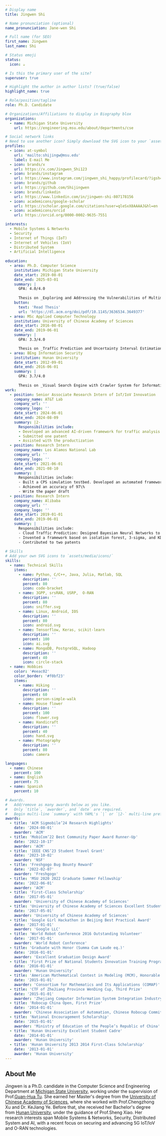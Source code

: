 ```yaml
---
# Display name
title: Jingwen Shi

# Name pronunciation (optional)
name_pronunciation: Jane-wen Shi

# Full name (for SEO)
first_name: Jingwen
last_name: Shi

# Status emoji
status:
  icon: ☕️

# Is this the primary user of the site?
superuser: true

# Highlight the author in author lists? (true/false)
highlight_name: true

# Role/position/tagline
role: Ph.D. Candidate

# Organizations/Affiliations to display in Biography blox
organizations:
  - name: Michigan State University
    url: https://engineering.msu.edu/about/departments/cse

# Social network links
# Need to use another icon? Simply download the SVG icon to your `assets/media/icons/` folder.
profiles:
  - icon: at-symbol
    url: 'mailto:shijingw@msu.edu'
    label: E-mail Me
  - icon: brands/x
    url: https://x.com/Jingwen_Shi123
  - icon: brands/instagram
    url: https://www.instagram.com/jingwen_shi_happy/profilecard/?igsh=bXJ1ejF6Z3hraWU=
  - icon: brands/github
    url: https://github.com/Shijingwen
  - icon: brands/linkedin
    url: https://www.linkedin.com/in/jingwen-shi-807178156
  - icon: academicons/google-scholar
    url: https://scholar.google.com/citations?user=qleSxX8AAAAJ&hl=en
  - icon: academicons/orcid
    url: https://orcid.org/0000-0002-9635-7551

interests:
  - Mobile Systems & Networks
  - Security
  - Internet of Things (IoT)
  - Internet of Vehicles (IoV) 
  - Distributed System
  - Artificial Intelligence
  
education:
  - area: Ph.D. Computer Science
    institution: Michigan State University
    date_start: 2019-08-01
    date_end: 2025-03-01
    summary: |
      GPA: 4.0/4.0
      
      Thesis on _Exploring and Addressing the Vulnerabilities of Multimedia Services over Mobile System From Infrastructure to Devices_. Supervised by Prof. Guan-Hua Tu. Presented papers at four IEEE/ACM conferences, with contributions published in four IEEE/ACM journals and one pending patent in collaboration with AT&T Labs.
    button:
      text: 'Read Thesis'
      url: 'https://dl.acm.org/doi/pdf/10.1145/3636534.3649377'
  - area: MSc Applied Computer Technology
    institution: University of Chinese Academy of Sciences
    date_start: 2016-08-01
    date_end: 2019-06-01
    summary: |
      GPA: 3.3/4.0

      Thesis on _Traffic Prediction and Uncertainty Interval Estimation for E-commerce Clusters_. Supervised by Prof.Chengzhong Xu and Dr.Kejiang Ye. Presented papers at 2 conferences or journals with 4 patents.
  - area: BEng Information Security
    institution: Hunan University
    date_start: 2012-09-01
    date_end: 2016-06-01
    summary: |
      GPA: 3.7/4.0
      
      Thesis on _Visual Search Engine with Crawler System for Information Security Laws_. Supervised by Prof.Sheng Xiao. Earned _Excellent Graduation Design Award_ and _Graduated with Honor (Summa Cum Laude eq.)_.
work:
  - position: Senior Associate Research Intern of IoT/IoV Innovation
    company_name: AT&T Lab
    company_url: ''
    company_logo: ''
    date_start: 2024-06-01
    date_end: 2024-08-09
    summary: |2-
      Responsibilities include:
      - Developed an advanced AI-driven framework for traffic analysis and anomaly detection in 5G/4G networks, integrating machine learning, statistical analysis, and signal processing techniques
      - Submitted one patent
      - Assisted with the productization
  - position: Research Intern
    company_name: Los Alamos National Lab
    company_url: ''
    company_logo: ''
    date_start: 2021-06-01
    date_end: 2021-08-10
    summary: |
      Responsibilities include:
      - Built a CPS simulation testbed. Developed an automated framework with SVM/SVD/FSM to re-construct the CPS from observation
      - Achieved an accuracy of 97\%
      - Write the paper draft
  - position: Research Intern
    company_name: Alibaba
    company_url: ''
    company_logo: ''
    date_start: 2019-01-01
    date_end: 2019-06-01
    summary: |
      Responsibilities include:
      - Cloud Traffic Prediction: Designed Bayesian Neural Networks to enhance CNN and LSTM for query (QPS) prediction at Taobao, achieving 99.8\% accuracy
      - Invented a framework based on isolation forest, 3-sigma, and KDE for clusters over 1000 virtual machines. Reduced 95\% of false alarms. 
      - Contributed to two patents
      
# Skills
# Add your own SVG icons to `assets/media/icons/`
skills:
  - name: Technical Skills
    items:
      - name: Python, C/C++, Java, Julia, Matlab, SQL
        description: ''
        percent: 80
        icon: code-bracket
      - name: 3GPP, srsRAN, USRP,  O-RAN
        description: ''
        percent: 80
        icon: sniffer.svg
      - name: Linux, Android, IOS
        description: ''
        percent: 80
        icon: android.svg
      - name: Tensorflow, Keras, scikit-learn
        description: ''
        percent: 100
        icon: ai.svg
      - name: MongoDB, PostgreSQL, Hadoop
        description: ''
        percent: 40
        icon: circle-stack
  - name: Hobbies
    color: '#eeac02'
    color_border: '#f0bf23'
    items:
      - name: Hiking
        description: ''
        percent: 60
        icon: person-simple-walk
      - name: House flower
        description: ''
        percent: 100
        icon: flower.svg
      - name: Handicraft
        description: ''
        percent: 40
        icon: hand.svg
      - name: Photography
        description: ''
        percent: 80
        icon: camera

languages:
  - name: Chinese
    percent: 100
  - name: English
    percent: 75
  - name: Spanish
    percent: 10

# Awards.
#   Add/remove as many awards below as you like.
#   Only `title`, `awarder`, and `date` are required.
#   Begin multi-line `summary` with YAML's `|` or `|2-` multi-line prefix and indent 2 spaces below.
awards:
  - title: 'ACM Sigmobile’24 Research Highlights'
    date: '2024-08-01'
    awarder: 'ACM'
  - title: 'MobiCom’22 Best Community Paper Award Runner-Up'
    date: '2022-10-17'
    awarder: 'ACM'
  - title: 'IEEE CNS’23 Student Travel Grant'
    date: '2023-10-02'
    awarder: 'NSF'
  - title: 'Freshgogo Bug Bounty Reward'
    date: '2022-02-07'
    awarder: 'Freshgogo'
  - title: 'MSU 2020 2022 Graduate Summer Fellowship'
    date: '2022-06-01'
    awarder: 'ACM'
  - title: 'First-Class Scholarship'
    date: '2017-05-01'
    awarder: 'University of Chinese Academy of Sciences'
  - title: 'University of Chinese Academy of Sciences Excellent Student Cadre'
    date: '2017-05-01'
    awarder: 'University of Chinese Academy of Sciences'
  - title: 'Google Girl Hackathon in Beijing Best Practical Award'
    date: '2017-01-01'
    awarder: 'Google LLC'
  - title: 'World Robot Conference 2016 Outstanding Volunteer'
    date: '2017-01-01'
    awarder: 'World Robot Conference'
  - title: 'Graduate with Honor (Summa Cum Laude eq.)'
    date: '2016-01-01'
    awarder: 'Excellent Graduation Design Award'
  - title: 'First Prize of National Students Innovation Training Program'
    date: '2016-01-01'
    awarder: 'Hunan University'
  - title: 'American Mathematical Contest in Modeling (MCM), Honorable Mention'
    date: '2015-01-01'
    awarder: 'Consortium for Mathematics and Its Applications (COMAP)'
  - title: 'CTF of ZheJiang Province WenDing Cup, Third Prize'
    date: '2015-01-01'
    awarder: 'Zhejiang Computer Information System Integration Industry Association'
  - title: 'Robocup China Open, First Prize'
    date: '2014-01-01'
    awarder: 'Chinese Association of Automation, Chinese Robocup Committee'
  - title: 'National Encouragement Scholarship'
    date: '2015-01-01'
    awarder: 'Ministry of Education of the People’s Republic of China'
  - title: 'Hunan University Excellent Student Cadre'
    date: '2014-01-01'
    awarder: 'Hunan University'
  - title: 'Hunan University 2013 2014 First-Class Scholarship'
    date: '2013-01-01'
    awarder: 'Hunan University'
---
```


## About Me

Jingwen is a Ph.D. candidate in the Computer Science and Engineering Department at [Michigan State University](https://engineering.msu.edu/about/departments/cse), working under the supervision of Prof.[Guan-Hua Tu](https://www.cse.msu.edu/~ghtu/index.html). She earned her Master's degree from the [University of Chinese Academy of Sciences](https://english.ucas.ac.cn/), where she worked with Prof.Chengzhong Xu and Dr. KeJiang Ye. Before that, she received her Bachelor's degree from [Hunan University](http://www-en.hnu.edu.cn/index.htm),  under the guidance of Prof.Sheng Xiao. Her research interests span Mobile Systems & Networks, Security, Distributed System and AI, with a recent focus on securing and advancing 5G IoT/IoV and O-RAN technologies.